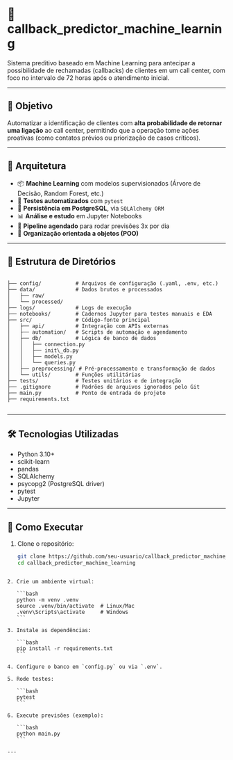 # 🤖 callback_predictor_machine_learning

Sistema preditivo baseado em Machine Learning para antecipar a possibilidade de rechamadas (callbacks) de clientes em um call center, com foco no intervalo de 72 horas após o atendimento inicial.

---

## 🎯 Objetivo

Automatizar a identificação de clientes com **alta probabilidade de retornar uma ligação** ao call center, permitindo que a operação tome ações proativas (como contatos prévios ou priorização de casos críticos).

---

## 🧱 Arquitetura

- 📦 **Machine Learning** com modelos supervisionados (Árvore de Decisão, Random Forest, etc.)
- 🧪 **Testes automatizados** com `pytest`
- 🐘 **Persistência em PostgreSQL**, via `SQLAlchemy ORM`
- 📊 **Análise e estudo** em Jupyter Notebooks
- 🔁 **Pipeline agendado** para rodar previsões 3x por dia
- 📌 **Organização orientada a objetos (POO)**

---

## 📂 Estrutura de Diretórios

```

├── config/           # Arquivos de configuração (.yaml, .env, etc.)
├── data/             # Dados brutos e processados
│   ├── raw/
│   └── processed/
├── logs/             # Logs de execução
├── notebooks/        # Cadernos Jupyter para testes manuais e EDA
├── src/              # Código-fonte principal
│   ├── api/          # Integração com APIs externas
│   ├── automation/   # Scripts de automação e agendamento
│   ├── db/           # Lógica de banco de dados
│   │   ├── connection.py
│   │   ├── init\_db.py
│   │   ├── models.py
│   │   └── queries.py
│   ├── preprocessing/ # Pré-processamento e transformação de dados
│   └── utils/        # Funções utilitárias
├── tests/            # Testes unitários e de integração
├── .gitignore        # Padrões de arquivos ignorados pelo Git
├── main.py           # Ponto de entrada do projeto
├── requirements.txt          


````

---

## 🛠️ Tecnologias Utilizadas

- Python 3.10+
- scikit-learn
- pandas
- SQLAlchemy
- psycopg2 (PostgreSQL driver)
- pytest
- Jupyter

---

## 🚀 Como Executar

1. Clone o repositório:
   ```bash
   git clone https://github.com/seu-usuario/callback_predictor_machine_learning.git
   cd callback_predictor_machine_learning
````

2. Crie um ambiente virtual:

   ```bash
   python -m venv .venv
   source .venv/bin/activate  # Linux/Mac
   .venv\Scripts\activate     # Windows
   ```

3. Instale as dependências:

   ```bash
   pip install -r requirements.txt
   ```

4. Configure o banco em `config.py` ou via `.env`.

5. Rode testes:

   ```bash
   pytest
   ```

6. Execute previsões (exemplo):

   ```bash
   python main.py
   ```

---

